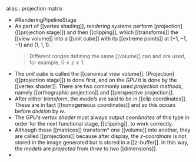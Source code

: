 alias:: projection matrix

- #RenderingPipelineStage
- As part of [[vertex shading]], *rendering systems* perform [projection]([[projection stage]]) and then [[clipping]], which [[transforms]] the [[view volume]] into a [[unit cube]] with its [[extreme points]] at $(−1, −1, −1)$ and $(1, 1, 1)$.
  >Different *ranges* defining the same [[volume]] can and are used, for example, $0 ≤ z ≤ 1$.
- The *unit cube* is called the [[canonical view volume]].
  [Projection]([[projection stage]]) is done first, and on the *GPU* it is done by the [[vertex shader]]. There are two commonly used *projection methods*, namely [[orthographic projection]] and [[perspective projection]].
- After either *transform*, the *models* are said to be in [[clip coordinates]]. These are in fact [[homogeneous coordinates]] and so this occurs before *division* by $w$.
- The *GPU’s vertex shader* must always output *coordinates* of this type in order for the next functional stage, [[clipping]], to work correctly.
- Although these [[matrices]] transform* one [[volume]] into another, they are called [[projections]] because after display, the *z-coordinate* is not stored in the image generated but is stored in a [[z-buffer]]. 
  In this way, the *models* are *projected* from *three* to *two* [[dimensions]].
-